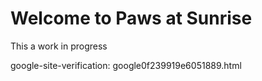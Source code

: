 # Welcome to Paws at Sunrise

This a work in progress

google-site-verification: google0f239919e6051889.html
